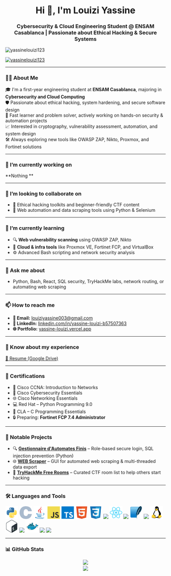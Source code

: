 <h1 align="center">Hi 👋, I'm Louizi Yassine</h1>
<h3 align="center">Cybersecurity & Cloud Engineering Student @ ENSAM Casablanca | Passionate about Ethical Hacking & Secure Systems</h3>

<p align="left"> <img src="https://komarev.com/ghpvc/?username=yassinelouizi123&label=Profile%20views&color=0e75b6&style=flat" alt="yassinelouizi123" /> </p>

<p align="left"> <a href="https://github.com/ryo-ma/github-profile-trophy"><img src="https://github-profile-trophy.vercel.app/?username=yassinelouizi123" alt="yassinelouizi123" /></a> </p>

---

### 👨‍💻 About Me

🎓 I'm a first-year engineering student at **ENSAM Casablanca**, majoring in **Cybersecurity and Cloud Computing**  
🛡️ Passionate about ethical hacking, system hardening, and secure software design  
🧠 Fast learner and problem solver, actively working on hands-on security & automation projects  
📈 Interested in cryptography, vulnerability assessment, automation, and system design  
🛠️ Always exploring new tools like OWASP ZAP, Nikto, Proxmox, and Fortinet solutions

---

### 🔭 I’m currently working on

  **Nothing ** 

---

### 🤝 I’m looking to collaborate on

- 🧪 Ethical hacking toolkits and beginner-friendly CTF content  
- 🧵 Web automation and data scraping tools using Python & Selenium

---

### 🌱 I’m currently learning

- 🔍 **Web vulnerability scanning** using OWASP ZAP, Nikto  
- 🧰 **Cloud & infra tools** like Proxmox VE, Fortinet FCP, and VirtualBox  
- ⚙️ Advanced Bash scripting and network security analysis

---

### 💬 Ask me about

- Python, Bash, React, SQL security, TryHackMe labs, network routing, or automating web scraping

---

### 📫 How to reach me

- **📧 Email:** louiziyassine003@gmail.com  
- **🔗 LinkedIn:** [linkedin.com/in/yassine-louizi-b57507363](https://www.linkedin.com/in/yassine-louizi-b57507363/)  
- **🌐 Portfolio:** [yassine-louizi.vercel.app](https://yassine-louizi.vercel.app/)

---

### 📄 Know about my experience

[📂 Resume (Google Drive)](https://drive.google.com/file/d/1i1HMapNxDi0zv-H6LDJkGlZvJA7kbrci/view?usp=sharing) 

---

### 🧠 Certifications

- 🧩 Cisco CCNA: Introduction to Networks  
- 🔐 Cisco Cybersecurity Essentials  
- 🌐 Cisco Networking Essentials  
- 💻 Red Hat – Python Programming 9.0  
- 🧾 CLA – C Programming Essentials  
- 🔒 Preparing: **Fortinet FCP 7.4 Administrator**

---

### 🧪 Notable Projects

- 🔍 **[Gestionnaire d'Automates Finis](https://github.com/Yassinelouizi123/gestion-automates)** – Role-based secure login, SQL injection prevention (Python)
- 🌐 **[WEB Scraper](https://github.com/Yassinelouizi123/Dofocus-Item-Scraper)** – GUI for automated web scraping & multi-threaded data export
- 🧠 **[TryHackMe Free Rooms](https://github.com/Yassinelouizi123/tryhackme-free-rooms)** – Curated CTF room list to help others start hacking

---

### 🛠️ Languages and Tools

<p align="left">
  <a href="#"><img src="https://raw.githubusercontent.com/devicons/devicon/master/icons/python/python-original.svg" width="40" /></a>
  <a href="#"><img src="https://raw.githubusercontent.com/devicons/devicon/master/icons/c/c-original.svg" width="40" /></a>
  <a href="#"><img src="https://raw.githubusercontent.com/devicons/devicon/master/icons/java/java-original.svg" width="40" /></a>
  <a href="#"><img src="https://raw.githubusercontent.com/devicons/devicon/master/icons/javascript/javascript-original.svg" width="40" /></a>
  <a href="#"><img src="https://raw.githubusercontent.com/devicons/devicon/master/icons/typescript/typescript-original.svg" width="40" /></a>
  <a href="#"><img src="https://raw.githubusercontent.com/devicons/devicon/master/icons/html5/html5-original.svg" width="40" /></a>
  <a href="#"><img src="https://raw.githubusercontent.com/devicons/devicon/master/icons/css3/css3-original.svg" width="40" /></a>
  <a href="#"><img src="https://www.vectorlogo.zone/logos/tailwindcss/tailwindcss-icon.svg" width="40" /></a>
  <a href="#"><img src="https://raw.githubusercontent.com/devicons/devicon/master/icons/react/react-original.svg" width="40" /></a>
  <a href="#"><img src="https://cdn.worldvectorlogo.com/logos/nextjs-2.svg" width="40" /></a>
  <a href="#"><img src="https://raw.githubusercontent.com/devicons/devicon/master/icons/sqlite/sqlite-original.svg" width="40" /></a>
  <a href="#"><img src="https://www.vectorlogo.zone/logos/git-scm/git-scm-icon.svg" width="40" /></a>
  <a href="#"><img src="https://raw.githubusercontent.com/devicons/devicon/master/icons/linux/linux-original.svg" width="40" /></a>
  <a href="#"><img src="https://raw.githubusercontent.com/devicons/devicon/master/icons/bash/bash-original.svg" width="40" /></a>
  <a href="#"><img src="https://www.vectorlogo.zone/logos/getpostman/getpostman-icon.svg" width="40" /></a>
  <a href="#"><img src="https://raw.githubusercontent.com/devicons/devicon/master/icons/docker/docker-original.svg" width="40" /></a>
  <a href="#"><img src="https://upload.wikimedia.org/wikipedia/commons/0/0b/Qt_logo_2016.svg" width="40" /></a>
  <a href="#"><img src="https://raw.githubusercontent.com/detain/svg-logos/780f25886640cef088af994181646db2f6b1a3f8/svg/selenium-logo.svg" width="40" /></a>
</p>

---

### 📊 GitHub Stats

<p align="center">
  <img src="https://github-readme-stats.vercel.app/api?username=yassinelouizi123&show_icons=true&locale=en" />
  <br/>
  <img src="https://github-readme-stats.vercel.app/api/top-langs?username=yassinelouizi123&show_icons=true&locale=en&layout=compact" />
</p>
